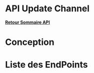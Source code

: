 # API Update Channel

**[Retour Sommaire API](./00_Sommaire_API.md)**

# Conception

# Liste des EndPoints
